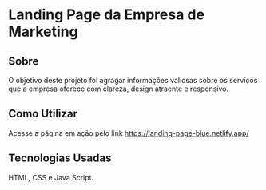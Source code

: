 # Landing Page da Empresa de Marketing
## Sobre
O objetivo deste projeto foi agragar informações valiosas sobre os serviços que a empresa oferece com clareza, design atraente e responsivo.  

## Como Utilizar
Acesse a página em ação pelo link https://landing-page-blue.netlify.app/

## Tecnologias Usadas
HTML, CSS e Java Script. 
